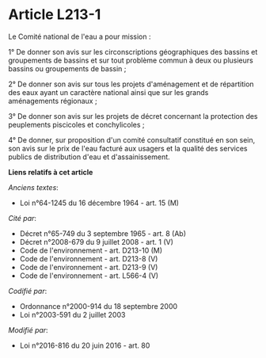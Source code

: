 # Article L213-1

Le Comité national de l'eau a pour mission :

1° De donner son avis sur les circonscriptions géographiques des bassins et groupements de bassins et sur tout problème
commun à deux ou plusieurs bassins ou groupements de bassin ;

2° De donner son avis sur tous les projets d'aménagement et de répartition des eaux ayant un caractère national ainsi que sur
les grands aménagements régionaux ;

3° De donner son avis sur les projets de décret concernant la protection des peuplements piscicoles et conchylicoles ;

4° De donner, sur proposition d'un comité consultatif constitué en son sein, son avis sur le prix de l'eau facturé aux
usagers et la qualité des services publics de distribution d'eau et d'assainissement.

**Liens relatifs à cet article**

_Anciens textes_:

  - Loi n°64-1245 du 16 décembre 1964 - art. 15 (M)

_Cité par_:

  - Décret n°65-749 du 3 septembre 1965 - art. 8 (Ab)
  - Décret n°2008-679 du 9 juillet 2008 - art. 1 (V)
  - Code de l'environnement - art. D213-10 (M)
  - Code de l'environnement - art. D213-8 (V)
  - Code de l'environnement - art. D213-9 (V)
  - Code de l'environnement - art. L566-4 (V)

_Codifié par_:

  - Ordonnance n°2000-914 du 18 septembre 2000
  - Loi n°2003-591 du 2 juillet 2003

_Modifié par_:

  - Loi n°2016-816 du 20 juin 2016 - art. 80
